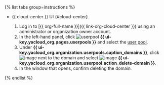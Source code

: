 {% list tabs group=instructions %}

- {{ cloud-center }} UI {#cloud-center}

  1. Log in to [{{ org-full-name }}]({{ link-org-cloud-center }}) using an administrator or organization owner account.
  1. In the left-hand panel, click ![userpool](../../_assets/organization/userpool.svg) **{{ ui-key.yacloud_org.pages.userpools }}** and select the [user pool](../../organization/concepts/user-pools.md).
  1. Under **{{ ui-key.yacloud_org.organization.userpools.caption_domains }}**, click ![image](../../_assets/console-icons/ellipsis.svg) next to the domain and select ![image](../../_assets/console-icons/trash-bin.svg) **{{ ui-key.yacloud_org.organization.userpool.action_delete-domain }}**.
  1. In the window that opens, confirm deleting the domain.

{% endlist %}